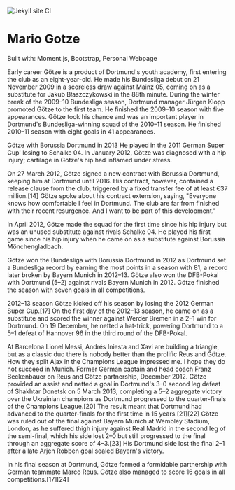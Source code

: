 ![Jekyll site CI](https://github.com/andrewchoi5/andrewchoi5/workflows/Jekyll%20site%20CI/badge.svg?branch=master)

# Mario Gotze

Built with: Moment.js, Bootstrap,  Personal Webpage

Early career
Götze is a product of Dortmund's youth academy, first entering the club as an eight-year-old. He made his Bundesliga debut on 21 November 2009 in a scoreless draw against Mainz 05, coming on as a substitute for Jakub Błaszczykowski in the 88th minute. During the winter break of the 2009–10 Bundesliga season, Dortmund manager Jürgen Klopp promoted Götze to the first team. He finished the 2009–10 season with five appearances. Götze took his chance and was an important player in Dortmund's Bundesliga-winning squad of the 2010–11 season. He finished 2010–11 season with eight goals in 41 appearances.


Götze with Borussia Dortmund in 2013
He played in the 2011 German Super Cup' losing to Schalke 04. In January 2012, Götze was diagnosed with a hip injury; cartilage in Götze's hip had inflamed under stress.

On 27 March 2012, Götze signed a new contract with Borussia Dortmund, keeping him at Dortmund until 2016. His contract, however, contained a release clause from the club, triggered by a fixed transfer fee of at least €37 million.[14] Götze spoke about his contract extension, saying, "Everyone knows how comfortable I feel in Dortmund. The club are far from finished with their recent resurgence. And I want to be part of this development."

In April 2012, Götze made the squad for the first time since his hip injury but was an unused substitute against rivals Schalke 04. He played his first game since his hip injury when he came on as a substitute against Borussia Mönchengladbach.

Götze won the Bundesliga with Borussia Dortmund in 2012 as Dortmund set a Bundesliga record by earning the most points in a season with 81, a record later broken by Bayern Munich in 2012–13. Götze also won the DFB-Pokal with Dortmund (5–2) against rivals Bayern Munich in 2012. Götze finished the season with seven goals in all competitions.

2012–13 season
Götze kicked off his season by losing the 2012 German Super Cup.[17] On the first day of the 2012–13 season, he came on as a substitute and scored the winner against Werder Bremen in a 2–1 win for Dortmund. On 19 December, he netted a hat-trick, powering Dortmund to a 5–1 defeat of Hannover 96 in the third round of the DFB-Pokal.

At Barcelona Lionel Messi, Andrés Iniesta and Xavi are building a triangle, but as a classic duo there is nobody better than the prolific Reus and Götze. How they split Ajax in the Champions League impressed me. I hope they do not succeed in Munich.
Former German captain and head coach Franz Beckenbauer on Reus and Götze partnership, December 2012.
Götze provided an assist and netted a goal in Dortmund's 3–0 second leg defeat of Shakhtar Donetsk on 5 March 2013, completing a 5–2 aggregate victory over the Ukrainian champions as Dortmund progressed to the quarter-finals of the Champions League.[20] The result meant that Dortmund had advanced to the quarter-finals for the first time in 15 years.[21][22] Götze was ruled out of the final against Bayern Munich at Wembley Stadium, London, as he suffered thigh injury against Real Madrid in the second leg of the semi-final, which his side lost 2–0 but still progressed to the final through an aggregate score of 4–3.[23] His Dortmund side lost the final 2–1 after a late Arjen Robben goal sealed Bayern's victory.

In his final season at Dortmund, Götze formed a formidable partnership with German teammate Marco Reus. Götze also managed to score 16 goals in all competitions.[17][24]
